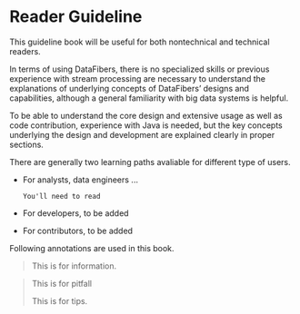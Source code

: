 # Reader Guideline

This guideline book will be useful for both nontechnical and technical readers. 

In terms of using DataFibers, there is no specialized skills or previous experience with stream processing are necessary to understand the explanations of underlying concepts of DataFibers’ designs and capabilities, although a general familiarity with big data systems is helpful. 

To be able to understand the core design and extensive usage as well as code contribution, experience with Java is needed, but the key concepts underlying the design and development are explained clearly in proper sections.

There are generally two learning paths avaliable for different type of users.

* For analysts, data engineers ...
     
      You'll need to read

* For developers, 
      to be added
* For contributors,
      to be added
      
      
Following annotations are used in this book.
><i class="fa fa-info-circle"></i> This is for information.
>

><i class="fa fa-exclamation-circle" aria-hidden="true"></i> This is for pitfall
>
><i class="fa fa-cog" aria-hidden="true"></i> This is for tips.